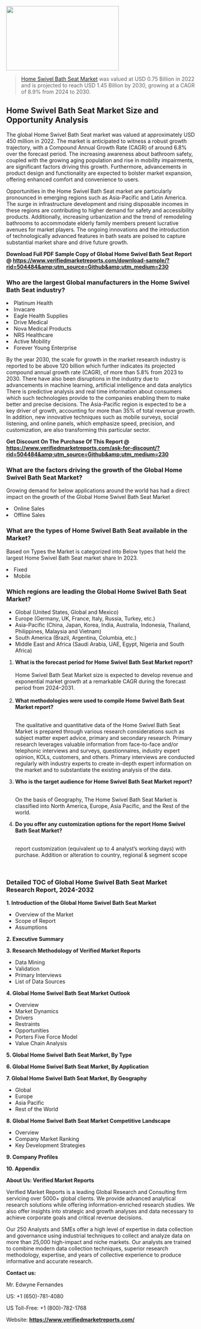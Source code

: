 <img src="https://ffe5etoiles.com/wp-content/uploads/2024/12/MST1-300x171.png" alt="" width="300" height="171" class="alignnone size-medium wp-image-20088" /><blockquote><p><p><a href="https://www.verifiedmarketreports.com/download-sample/?rid=504484&utm_source=Github&utm_medium=230" target="_blank">Home Swivel Bath Seat Market</a> was valued at USD 0.75 Billion in 2022 and is projected to reach USD 1.45 Billion by 2030, growing at a CAGR of 8.9% from 2024 to 2030.</p></blockquote><p><h2>Home Swivel Bath Seat Market Size and Opportunity Analysis</h2><p>The global Home Swivel Bath Seat market was valued at approximately USD 450 million in 2022. The market is anticipated to witness a robust growth trajectory, with a Compound Annual Growth Rate (CAGR) of around 6.8% over the forecast period. The increasing awareness about bathroom safety, coupled with the growing aging population and rise in mobility impairments, are significant factors driving this growth. Furthermore, advancements in product design and functionality are expected to bolster market expansion, offering enhanced comfort and convenience to users.</p><p>Opportunities in the Home Swivel Bath Seat market are particularly pronounced in emerging regions such as Asia-Pacific and Latin America. The surge in infrastructure development and rising disposable incomes in these regions are contributing to higher demand for safety and accessibility products. Additionally, increasing urbanization and the trend of remodeling bathrooms to accommodate elderly family members present lucrative avenues for market players. The ongoing innovations and the introduction of technologically advanced features in bath seats are poised to capture substantial market share and drive future growth.</p></p><p class=""><strong>Download Full PDF Sample Copy of Global Home Swivel Bath Seat Report @ <a href="https://www.verifiedmarketreports.com/download-sample/?rid=504484&amp;utm_source=Github&amp;utm_medium=230" target="_blank">https://www.verifiedmarketreports.com/download-sample/?rid=504484&amp;utm_source=Github&amp;utm_medium=230</a></strong></p><h3 id="" class="">Who are the largest Global manufacturers in the Home Swivel Bath Seat industry?</h3><p><li>Platinum Health</li><li> Invacare</li><li> Eagle Health Supplies</li><li> Drive Medical</li><li> Nova Medical Products</li><li> NRS Healthcare</li><li> Active Mobility</li><li> Forever Young Enterprise</li></p><div class=""><div class="" dir="" data-message-author-role="" data-message-id="" data-message-model-slug=""><div class=""><div class=""><div class=""><div class="" dir="" data-message-author-role="" data-message-id="" data-message-model-slug=""><div class=""><div class=""><p>By the year 2030, the scale for growth in the market research industry is reported to be above 120 billion which further indicates its projected compound annual growth rate (CAGR), of more than 5.8% from 2023 to 2030. There have also been disruptions in the industry due to advancements in machine learning, artificial intelligence and data analytics There is predictive analysis and real time information about consumers which such technologies provide to the companies enabling them to make better and precise decisions. The Asia-Pacific region is expected to be a key driver of growth, accounting for more than 35% of total revenue growth. In addition, new innovative techniques such as mobile surveys, social listening, and online panels, which emphasize speed, precision, and customization, are also transforming this particular sector.</p><p><strong>Get Discount On The Purchase Of This Report @&nbsp; <a href="https://www.verifiedmarketreports.com/ask-for-discount/?rid=504484&amp;utm_source=Github&amp;utm_medium=230" target="_blank">https://www.verifiedmarketreports.com/ask-for-discount/?rid=504484&amp;utm_source=Github&amp;utm_medium=230</a></strong></p></div></div></div></div></div></div></div></div><h3 id="" class="">What are the factors driving the growth of the Global Home Swivel Bath Seat Market?</h3><p id="" class="">Growing demand for below applications around the world has had a direct impact on the growth of the Global Home Swivel Bath Seat Market</p><p id="" class=""><li>Online Sales</li><li> Offline Sales</li></p><h3 id="" class="">What are the types of Home Swivel Bath Seat available in the Market?</h3><p id="" class="">Based on Types the Market is categorized into Below types that held the largest Home Swivel Bath Seat market share In 2023.</p><p id="" class=""><li>Fixed</li><li> Mobile</li></p><h3 id="" class="">Which regions are leading the Global Home Swivel Bath Seat Market?</h3><ul><li>Global (United States, Global and Mexico)</li><li>Europe (Germany, UK, France, Italy, Russia, Turkey, etc.)</li><li>Asia-Pacific (China, Japan, Korea, India, Australia, Indonesia, Thailand, Philippines, Malaysia and Vietnam)</li><li>South America (Brazil, Argentina, Columbia, etc.)</li><li>Middle East and Africa (Saudi Arabia, UAE, Egypt, Nigeria and South Africa)</li></ul><p><ol><li><strong>What is the forecast period for Home Swivel Bath Seat Market report?<br /></strong><br /><span data-sheets-root="1" data-sheets-value="{&quot;1&quot;:2,&quot;2&quot;:&quot;XXXX size is expected to develop revenue and exponential market growth at a remarkable CAGR during the forecast period from 2024&ndash;2030.&quot;}" data-sheets-userformat="{&quot;2&quot;:12674,&quot;4&quot;:{&quot;1&quot;:2,&quot;2&quot;:16776960},&quot;10&quot;:2,&quot;11&quot;:0,&quot;15&quot;:&quot;Arial&quot;,&quot;16&quot;:12}">Home Swivel Bath Seat Market size is expected to develop revenue and exponential market growth at a remarkable CAGR during the forecast period from 2024&ndash;2031.</span><br /><br /></li><li><strong>What methodologies were used to compile Home Swivel Bath Seat Market report?<br /><br /></strong><p>The qualitative and quantitative data of the&nbsp;Home Swivel Bath Seat Market is prepared through various research considerations such as subject matter expert advice, primary and secondary research. Primary research leverages valuable information from face-to-face and/or telephonic interviews and surveys, questionnaires, industry expert opinion, KOLs, customers, and others. Primary interviews are conducted regularly with industry experts to create in-depth expert information on the market and to substantiate the existing analysis of the data.&nbsp;</p></li><li><strong>Who is the target audience for Home Swivel Bath Seat Market report?<br /><br /></strong><p>On the basis of Geography, The&nbsp;Home Swivel Bath Seat Market is classified into North America, Europe, Asia Pacific, and the Rest of the world.</p></li><li><strong>Do you offer any customization options for the report Home Swivel Bath Seat Market?<br /><br /></strong><p>report customization (equivalent up to 4 analyst&rsquo;s working days) with purchase. Addition or alteration to country, regional &amp; segment scope</p><p>&nbsp;</p></li></ol></p><h3 id="" class="">Detailed TOC of Global Home Swivel Bath Seat Market Research Report, 2024-2032</h3><p id="" class=""><strong>1. Introduction of the Global Home Swivel Bath Seat Market</strong></p><ul><li>Overview of the Market</li><li>Scope of Report</li><li>Assumptions</li></ul><p id="" class=""><strong>2. Executive Summary</strong></p><p id="" class=""><strong>3. Research Methodology of&nbsp;Verified Market Reports</strong></p><ul><li>Data Mining</li><li>Validation</li><li>Primary Interviews</li><li>List of Data Sources</li></ul><p id="" class=""><strong>4. Global Home Swivel Bath Seat Market Outlook</strong></p><ul><li>Overview</li><li>Market Dynamics</li><li>Drivers</li><li>Restraints</li><li>Opportunities</li><li>Porters Five Force Model</li><li>Value Chain Analysis</li></ul><p id="" class=""><strong>5. Global Home Swivel Bath Seat Market, By&nbsp;Type</strong></p><p id="" class=""><strong>6. Global Home Swivel Bath Seat Market, By Application</strong></p><p id="" class=""><strong>7. Global Home Swivel Bath Seat Market, By Geography</strong></p><ul><li>Global</li><li>Europe</li><li>Asia Pacific</li><li>Rest of the World</li></ul><p id="" class=""><strong>8. Global Home Swivel Bath Seat Market Competitive Landscape</strong></p><ul><li>Overview</li><li>Company Market Ranking</li><li>Key Development Strategies</li></ul><p id="" class=""><strong>9. Company Profiles</strong></p><p id="" class=""><strong>10. Appendix</strong></p><p id="" class=""><strong>About Us: Verified Market Reports</strong></p><p id="" class="">Verified Market Reports is a leading Global Research and Consulting firm servicing over 5000+ global clients. We provide advanced analytical research solutions while offering information-enriched research studies. We also offer insights into strategic and growth analyses and data necessary to achieve corporate goals and critical revenue decisions.</p><p id="" class="">Our 250 Analysts and SMEs offer a high level of expertise in data collection and governance using industrial techniques to collect and analyze data on more than 25,000 high-impact and niche markets. Our analysts are trained to combine modern data collection techniques, superior research methodology, expertise, and years of collective experience to produce informative and accurate research.</p><p id="" class=""><strong>Contact us:</strong></p><p id="" class="">Mr. Edwyne Fernandes</p><p id="" class="">US: +1 (650)-781-4080</p><p id="" class="">US Toll-Free: +1 (800)-782-1768</p><p id="" class="">Website: <a target="" data-test-app-aware-link=""><strong>https://www.verifiedmarketreports.com/</strong></a></p>

